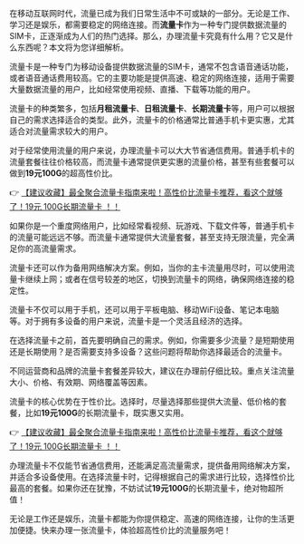
在移动互联网时代，流量已成为我们日常生活中不可或缺的一部分。无论是工作、学习还是娱乐，都需要稳定的网络连接。而**流量卡**作为一种专门提供数据流量的SIM卡，正逐渐成为人们的热门选择。那么，办理流量卡究竟有什么用？它又是什么东西呢？本文将为您详细解析。


流量卡是一种专门为移动设备提供数据流量的SIM卡，通常不包含语音通话功能，或者语音通话费用较高。它的主要功能是提供高速、稳定的网络连接，适用于需要大量数据流量的用户，比如经常使用视频、直播、下载等功能的用户。

流量卡的种类繁多，包括**月租流量卡**、**日租流量卡**、**长期流量卡**等，用户可以根据自己的需求选择适合的类型。此外，流量卡的价格通常比普通手机卡更实惠，尤其适合对流量需求较大的用户。


对于经常使用流量的用户来说，办理流量卡可以大大节省通信费用。普通手机卡的流量套餐往往价格较高，而流量卡通常提供更实惠的流量价格，甚至有些套餐可以做到**19元100G**的超高性价比。

👉 [【建议收藏】最全聚合流量卡指南来啦！高性价比流量卡推荐，看这个就够了！19元 100G长期流量卡 ！！](https://bit.ly/Liuliangka)

如果你是一个重度网络用户，比如经常看视频、玩游戏、下载文件等，普通手机卡的流量可能远远不够。而流量卡通常提供大流量套餐，甚至支持无限流量，完全满足你的高流量需求。

流量卡还可以作为备用网络解决方案。例如，当你的主卡流量用尽时，可以使用流量卡继续上网；或者在信号较差的地区，切换到流量卡的网络，确保网络连接的稳定性。

流量卡不仅可以用于手机，还可以用于平板电脑、移动WiFi设备、笔记本电脑等。对于拥有多设备的用户来说，流量卡是一个灵活且经济的选择。


在选择流量卡之前，首先要明确自己的需求。例如，你需要多少流量？是短期使用还是长期使用？是否需要支持多设备？这些问题将帮助你选择最适合的流量卡。

不同运营商和品牌的流量卡套餐差异较大，建议在办理前仔细比较。重点关注流量大小、价格、有效期、网络覆盖等因素。

流量卡的核心优势在于性价比。选择时，尽量选择那些提供大流量、低价格的套餐，比如**19元100G**的长期流量卡，既实惠又实用。

👉 [【建议收藏】最全聚合流量卡指南来啦！高性价比流量卡推荐，看这个就够了！19元 100G长期流量卡 ！！](https://bit.ly/Liuliangka)


办理流量卡不仅能节省通信费用，还能满足高流量需求，提供备用网络解决方案，并适合多设备使用。在选择流量卡时，记得根据自己的需求进行比较，选择性价比最高的套餐。如果你还在犹豫，不妨试试**19元100G**的长期流量卡，绝对物超所值！

无论是工作还是娱乐，流量卡都能为你提供稳定、高速的网络连接，让你的生活更加便捷。快来办理一张流量卡，体验超高性价比的流量服务吧！
